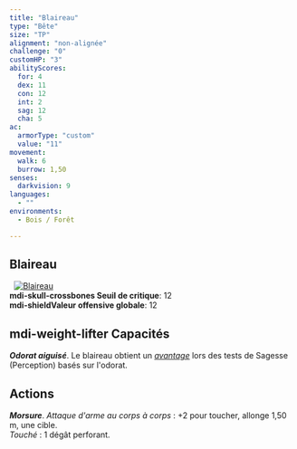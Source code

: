 ```yaml
---
title: "Blaireau"
type: "Bête"
size: "TP"
alignment: "non-alignée"
challenge: "0"
customHP: "3"
abilityScores:
  for: 4
  dex: 11
  con: 12
  int: 2
  sag: 12
  cha: 5
ac:
  armorType: "custom"
  value: "11"
movement:
  walk: 6
  burrow: 1,50
senses:
  darkvision: 9
languages:
  - ""
environments:
  - Bois / Forêt

---
```

## Blaireau
&nbsp;
[![Blaireau](https://www.douaratil.fr/illustrations/bete/blaireau300.jpeg)](https://www.douaratil.fr/illustrations/bete/blaireau.jpeg)  
**<v-icon>mdi-skull-crossbones</v-icon> Seuil de critique**: 12      
**<v-icon>mdi-shield</v-icon>Valeur offensive globale**: 12  
## <v-icon>mdi-weight-lifter</v-icon> Capacités
_**Odorat aiguisé**_. Le blaireau obtient un [_avantage_](/utiliser-les-caracteristiques/#avantage-et-desavantage) lors des tests de Sagesse (Perception) basés sur l'odorat.

## Actions
_**Morsure**_. _Attaque d'arme au corps à corps_ : +2 pour toucher, allonge 1,50 m, une cible.  
_Touché_ : 1 dégât perforant.
